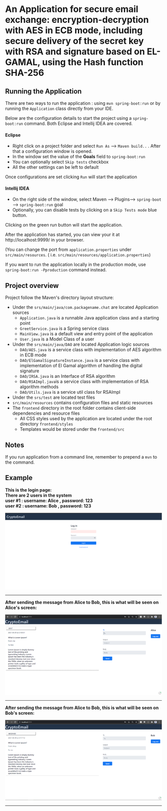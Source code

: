 # An Application for secure email exchange: encryption-decryption with AES in ECB mode, including secure delivery of the secret key with RSA and signature based on EL-GAMAL, using the Hash function SHA-256


## Running the Application

There are two ways to run the application : using `mvn spring-boot:run` or by running the `Application` class directly from your IDE.

Below are the configuration details to start the project using a `spring-boot:run` command. Both Eclipse and Intellij IDEA are covered.

#### Eclipse

- Right click on a project folder and select `Run As` --> `Maven build..` . After that a configuration window is opened.
- In the window set the value of the **Goals** field to `spring-boot:run`
- You can optionally select `Skip tests` checkbox
- All the other settings can be left to default

Once configurations are set clicking `Run` will start the application

#### Intellij IDEA

- On the right side of the window, select Maven --> Plugins--> `spring-boot` --> `spring-boot:run` goal
- Optionally, you can disable tests by clicking on a `Skip Tests mode` blue button.

Clicking on the green run button will start the application.

After the application has started, you can view your it at http://localhost:9999/ in your browser.

(You can change the port from `application.properties` under `src/main/resources`. ( i.e. `src/main/resources/application.properties`)

If you want to run the application locally in the production mode, use `spring-boot:run -Pproduction` command instead.




## Project overview

Project follow the Maven's directory layout structure:

- Under the `srs/main/java/com.packagename.chat` are located Application sources
  - `Application.java` is a runnable Java application class and a starting point
  - `GreetService.java` is a Spring service class
  - `MainView.java` is a default view and entry point of the application
  - `User.java` is a Model Class of a user
- Under the `srs/main/java/DAO` are located Application logic sources
  - `DAO/AES.java` is a service class with implementation of AES algorithm in ECB mode
  - `DAO/ElGamalSignatureInstance.java` is a service class with implementation of El Gamal algorithm of handling the digital signature
  - `DAO/IRSA.java` is an Interface of RSA algorithm
  - `DAO/RSAImpl.java`is a service class with implementation of RSA algorithm methods 
  - `DAO/Utils.java` is a service util class for RSAImpl 
- Under the `srs/test` are located test files
- `src/main/resources` contains configuration files and static resources
- The `frontend` directory in the root folder contains client-side dependencies and resource files
  - All CSS styles used by the application are located under the root directory `frontend/styles`
  - Templates would be stored under the `frontend/src`


## Notes

If you run application from a command line, remember to prepend a `mvn` to the command.


## Example

**This is the login page:** <br>
**There are 2 users in the system** <br>
**user #1 : username: Alice , password: 123** <br>
**user #2 : username: Bob , password: 123**

![](Pics/Login.PNG)

--------------------------------------------------------------------------------------------------------------------------------------------------------------------


**After sending the message from Alice to Bob, this is what will be seen on Alice's screen:**

![](Pics/Main%20View.PNG) 

--------------------------------------------------------------------------------------------------------------------------------------------------------------------


**After sending the message from Alice to Bob, this is what will be seen on Bob's screen:**

![](Pics/Bob.PNG)

--------------------------------------------------------------------------------------------------------------------------------------------------------------------
